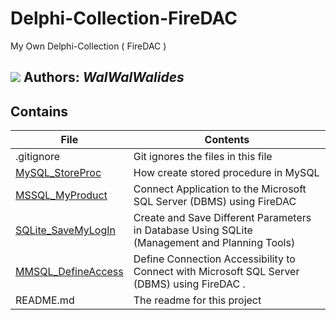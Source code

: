 # Delphi-Collection-FireDAC
My Own Delphi-Collection ( FireDAC )

![](Delphi-Collection-FireDAC.png)
**Authors:**  *WalWalWalides*
------

## Contains

| File | Contents | 
| --- | --- |
| .gitignore | Git ignores the files in this file |
|[MySQL_StoreProc](https://github.com/walwalwalides/Delphi-Collection-FireDAC/tree/master/MySQL_StoreProc)|How create stored procedure in MySQL|
|[MSSQL_MyProduct](https://github.com/walwalwalides/Delphi-Collection-FireDAC/tree/master/MSSQL_MyProduct)|Connect Application to the Microsoft SQL Server (DBMS) using FireDAC |
|[SQLite_SaveMyLogIn](https://github.com/walwalwalides/Delphi-Collection-FireDAC/tree/master/SQLite_LogIn)|Create and Save Different Parameters in Database Using SQLite (Management and Planning Tools) |
|[MMSQL_DefineAccess](https://github.com/walwalwalides/Delphi-Collection-FireDAC/tree/master/MMSQL_DefineAccess)|Define Connection Accessibility to Connect with Microsoft SQL Server (DBMS) using FireDAC .|
| README.md | The readme for this project|

